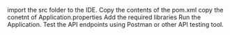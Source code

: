 import the src folder to the IDE.
Copy the contents of the pom.xml
copy the conetnt of Application.properties
Add the required libraries
Run the Application.
Test the API endpoints using Postman or other API testing tool.
